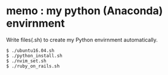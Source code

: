 # memo : my python (Anaconda) envirnment
Write files(.sh) to create my Python envirnment automatically.


```
$ ./ubuntu16.04.sh
$ ./python_install.sh
$ ./nvim_set.sh
$ ./ruby_on_rails.sh

```

